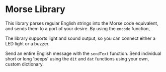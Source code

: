 # Morse Library
 
This library parses regular English strings into the Morse code equivalent, and sends them to a port of your desire.
By using the `encode` function, 

The library supports light and sound output, so you can connect either a LED light or a buzzer. 

Send an entire English message with the `sendText` function. Send individual short or long 'beeps' using the `dit` and `dat` functions using your own, custom dictionary. 

